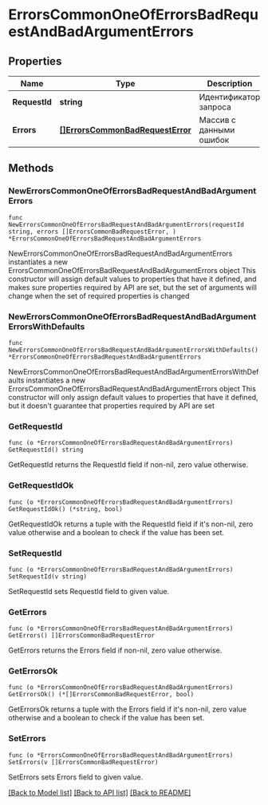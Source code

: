 # ErrorsCommonOneOfErrorsBadRequestAndBadArgumentErrors

## Properties

Name | Type | Description | Notes
------------ | ------------- | ------------- | -------------
**RequestId** | **string** | Идентификатор запроса | 
**Errors** | [**[]ErrorsCommonBadRequestError**](ErrorsCommonBadRequestError.md) | Массив с данными ошибок | 

## Methods

### NewErrorsCommonOneOfErrorsBadRequestAndBadArgumentErrors

`func NewErrorsCommonOneOfErrorsBadRequestAndBadArgumentErrors(requestId string, errors []ErrorsCommonBadRequestError, ) *ErrorsCommonOneOfErrorsBadRequestAndBadArgumentErrors`

NewErrorsCommonOneOfErrorsBadRequestAndBadArgumentErrors instantiates a new ErrorsCommonOneOfErrorsBadRequestAndBadArgumentErrors object
This constructor will assign default values to properties that have it defined,
and makes sure properties required by API are set, but the set of arguments
will change when the set of required properties is changed

### NewErrorsCommonOneOfErrorsBadRequestAndBadArgumentErrorsWithDefaults

`func NewErrorsCommonOneOfErrorsBadRequestAndBadArgumentErrorsWithDefaults() *ErrorsCommonOneOfErrorsBadRequestAndBadArgumentErrors`

NewErrorsCommonOneOfErrorsBadRequestAndBadArgumentErrorsWithDefaults instantiates a new ErrorsCommonOneOfErrorsBadRequestAndBadArgumentErrors object
This constructor will only assign default values to properties that have it defined,
but it doesn't guarantee that properties required by API are set

### GetRequestId

`func (o *ErrorsCommonOneOfErrorsBadRequestAndBadArgumentErrors) GetRequestId() string`

GetRequestId returns the RequestId field if non-nil, zero value otherwise.

### GetRequestIdOk

`func (o *ErrorsCommonOneOfErrorsBadRequestAndBadArgumentErrors) GetRequestIdOk() (*string, bool)`

GetRequestIdOk returns a tuple with the RequestId field if it's non-nil, zero value otherwise
and a boolean to check if the value has been set.

### SetRequestId

`func (o *ErrorsCommonOneOfErrorsBadRequestAndBadArgumentErrors) SetRequestId(v string)`

SetRequestId sets RequestId field to given value.


### GetErrors

`func (o *ErrorsCommonOneOfErrorsBadRequestAndBadArgumentErrors) GetErrors() []ErrorsCommonBadRequestError`

GetErrors returns the Errors field if non-nil, zero value otherwise.

### GetErrorsOk

`func (o *ErrorsCommonOneOfErrorsBadRequestAndBadArgumentErrors) GetErrorsOk() (*[]ErrorsCommonBadRequestError, bool)`

GetErrorsOk returns a tuple with the Errors field if it's non-nil, zero value otherwise
and a boolean to check if the value has been set.

### SetErrors

`func (o *ErrorsCommonOneOfErrorsBadRequestAndBadArgumentErrors) SetErrors(v []ErrorsCommonBadRequestError)`

SetErrors sets Errors field to given value.



[[Back to Model list]](../README.md#documentation-for-models) [[Back to API list]](../README.md#documentation-for-api-endpoints) [[Back to README]](../README.md)



